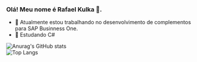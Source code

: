 ### Olá! Meu nome é Rafael Kulka 👋.

- 🔭 Atualmente estou trabalhando no desenvolvimento de complementos para SAP Businness One.
- 🌱 Estudando C#

![Anurag's GitHub stats](https://github-readme-stats.vercel.app/api?username=Rafael-Kulka&show_icons=true&theme=transparent&locale=en)
<br>
![Top Langs](https://github-readme-stats.vercel.app/api/top-langs/?username=Rafael-Kulka&layout=compact&theme=transparent)
